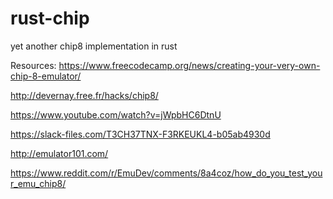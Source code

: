 # rust-chip
yet another chip8 implementation in rust

Resources:
https://www.freecodecamp.org/news/creating-your-very-own-chip-8-emulator/

http://devernay.free.fr/hacks/chip8/

https://www.youtube.com/watch?v=jWpbHC6DtnU

https://slack-files.com/T3CH37TNX-F3RKEUKL4-b05ab4930d

http://emulator101.com/

https://www.reddit.com/r/EmuDev/comments/8a4coz/how_do_you_test_your_emu_chip8/
